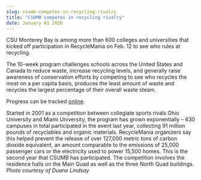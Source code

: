 ```yaml
---
slug: csumb-competes-in-recycling-rivalry
title: "CSUMB competes in recycling rivalry"
date: January 01 2020
---
```


 
<p>
  CSU Monterey Bay is among more than 600 colleges and universities that kicked
  off participation in RecycleMania on Feb. 12 to see who rules at recycling.
</p>
<p>
  The 10-week program challenges schools across the United States and Canada to
  reduce waste, increase recycling levels, and generally raise awareness of
  conservation efforts by competing to see who recycles the most on a per capita
  basis, produces the least amount of waste and recycles the largest percentage
  of their overall waste steam.
</p>
<p>
  Progress can be tracked
  <a href="https://news/students-work-make-university-greencs.org/">online</a>.
</p>
<p>
  Started in 2001 as a competition between collegiate sports rivals Ohio
  University and Miami University, the program has grown exponentially – 630
  campuses in total participated in the event last year, collecting 91 million
  pounds of recyclables and organic materials. RecycleMania organizers say this
  helped prevent the release of over 127,000 metric tons of carbon dioxide
  equivalent, an amount comparable to the emissions of 25,000 passenger cars or
  the electricity used to power 15,500 homes. This is the second year that CSUMB
  has participated. The competition involves the residence halls on the Main
  Quad as well as the three North Quad buildings.
  <em>Photo courtesy of Duane Lindsay</em>
</p>
 
